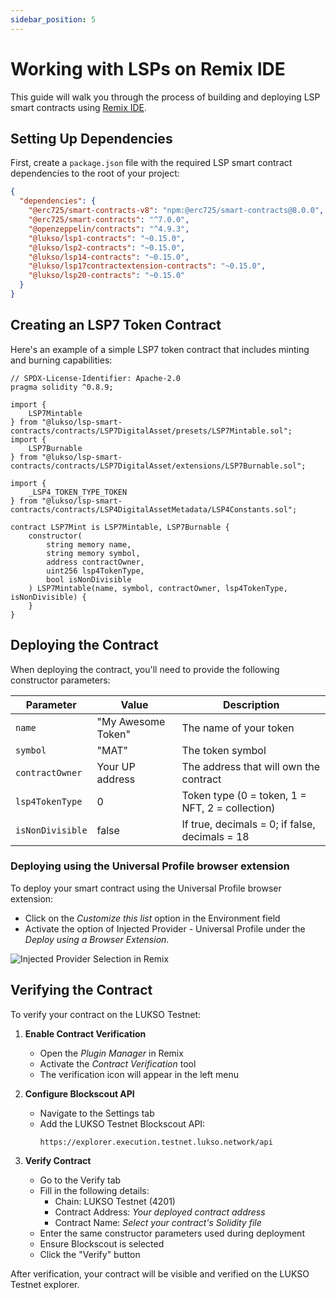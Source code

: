 ```yaml
---
sidebar_position: 5
---
```


# Working with LSPs on Remix IDE

This guide will walk you through the process of building and deploying LSP smart contracts using [Remix IDE](https://remix.ethereum.org/).

## Setting Up Dependencies

First, create a `package.json` file with the required LSP smart contract dependencies to the root of your project:

```json
{
  "dependencies": {
    "@erc725/smart-contracts-v8": "npm:@erc725/smart-contracts@8.0.0",
    "@erc725/smart-contracts": "^7.0.0",
    "@openzeppelin/contracts": "^4.9.3",
    "@lukso/lsp1-contracts": "~0.15.0",
    "@lukso/lsp2-contracts": "~0.15.0",
    "@lukso/lsp14-contracts": "~0.15.0",
    "@lukso/lsp17contractextension-contracts": "~0.15.0",
    "@lukso/lsp20-contracts": "~0.15.0"
  }
}
```

## Creating an LSP7 Token Contract

Here's an example of a simple LSP7 token contract that includes minting and burning capabilities:

```solidity
// SPDX-License-Identifier: Apache-2.0
pragma solidity ^0.8.9;

import {
    LSP7Mintable
} from "@lukso/lsp-smart-contracts/contracts/LSP7DigitalAsset/presets/LSP7Mintable.sol";
import {
    LSP7Burnable
} from "@lukso/lsp-smart-contracts/contracts/LSP7DigitalAsset/extensions/LSP7Burnable.sol";

import {
    _LSP4_TOKEN_TYPE_TOKEN
} from "@lukso/lsp-smart-contracts/contracts/LSP4DigitalAssetMetadata/LSP4Constants.sol";

contract LSP7Mint is LSP7Mintable, LSP7Burnable {
    constructor(
        string memory name,
        string memory symbol,
        address contractOwner,
        uint256 lsp4TokenType,
        bool isNonDivisible
    ) LSP7Mintable(name, symbol, contractOwner, lsp4TokenType, isNonDivisible) {
    }
}
```

## Deploying the Contract

When deploying the contract, you'll need to provide the following constructor parameters:

| Parameter        | Value              | Description                                     |
| ---------------- | ------------------ | ----------------------------------------------- |
| `name`           | "My Awesome Token" | The name of your token                          |
| `symbol`         | "MAT"              | The token symbol                                |
| `contractOwner`  | Your UP address    | The address that will own the contract          |
| `lsp4TokenType`  | 0                  | Token type (0 = token, 1 = NFT, 2 = collection) |
| `isNonDivisible` | false              | If true, decimals = 0; if false, decimals = 18  |

### Deploying using the Universal Profile browser extension

To deploy your smart contract using the Universal Profile browser extension:

- Click on the _Customize this list_ option in the Environment field
- Activate the option of Injected Provider - Universal Profile under the _Deploy using a Browser Extension_.

![Injected Provider Selection in Remix](/img/tools/Injected-Provider.png)

## Verifying the Contract

To verify your contract on the LUKSO Testnet:

1. **Enable Contract Verification**

   - Open the _Plugin Manager_ in Remix
   - Activate the _Contract Verification_ tool
   - The verification icon will appear in the left menu

2. **Configure Blockscout API**

   - Navigate to the Settings tab
   - Add the LUKSO Testnet Blockscout API:
     ```
     https://explorer.execution.testnet.lukso.network/api
     ```

3. **Verify Contract**
   - Go to the Verify tab
   - Fill in the following details:
     - Chain: LUKSO Testnet (4201)
     - Contract Address: _Your deployed contract address_
     - Contract Name: _Select your contract's Solidity file_
   - Enter the same constructor parameters used during deployment
   - Ensure Blockscout is selected
   - Click the "Verify" button

After verification, your contract will be visible and verified on the LUKSO Testnet explorer.
